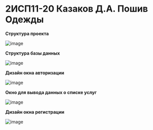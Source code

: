 <h1> 2ИСП11-20 Казаков Д.А. Пошив Одежды </h1>

<b> Структура проекта </b>

![image](https://user-images.githubusercontent.com/101355738/227720090-63776f9c-46ee-4932-894c-86f399e2fc49.png)

<b> Структура базы данных </b>

![image](https://user-images.githubusercontent.com/101355738/225091626-ab834348-5b79-4c7f-87f6-4b1341da2a7f.png)

<b> Дизайн окна авторизации </b>

![image](https://user-images.githubusercontent.com/101355738/227719113-a5cb836b-2ab7-4130-b21b-46f425ce7a7e.png)

<b> Окно для вывода данных о списке услуг </b>

![image](https://user-images.githubusercontent.com/101355738/227717801-2cfbdd88-1069-48da-a19f-d8dd0981f2e9.png)

<b> Дизайн окна регистрации </b>

![image](https://user-images.githubusercontent.com/101355738/227717970-8ec47982-9de6-4558-974b-aef8a43ba043.png)

